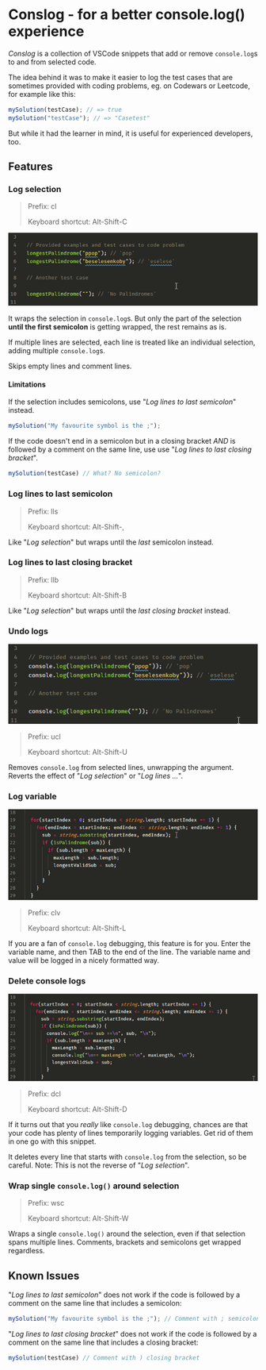 # Conslog - for a better console.log() experience

_Conslog_ is a collection of VSCode snippets that add or remove `console.log`s to and from selected code.

The idea behind it was to make it easier to log the test cases that are sometimes provided with coding problems, eg. on Codewars or Leetcode, for example like this:
```js
mySolution(testCase); // => true
mySolution("testCase"); // => "Casetest"
```

But while it had the learner in mind, it is useful for experienced developers, too.

## Features

### Log selection

> Prefix: cl
>
> Keyboard shortcut: Alt-Shift-C

![GIF animation showing Conslog at work](https://github.com/mrchrmn/conslog/blob/main/images/conslogLogSelection.gif?raw=true)

It wraps the selection in `console.log`s. But only the part of the selection **until the first semicolon** is getting wrapped, the rest remains as is.

If multiple lines are selected, each line is treated like an individual selection, adding multiple `console.log`s. 

Skips empty lines and comment lines.

#### Limitations

If the selection includes semicolons, use "_Log lines to last semicolon_" instead.
```js
mySolution("My favourite symbol is the ;");
```

If the code doesn't end in a semicolon but in a closing bracket _AND_ is followed by a comment on the same line, use use "_Log lines to last closing bracket_". 
```js
mySolution(testCase) // What? No semicolon?
```

### Log lines to last semicolon

> Prefix: lls
>
> Keyboard shortcut: Alt-Shift-,

Like "_Log selection_" but wraps until the *last* semicolon instead. 

### Log lines to last closing bracket

> Prefix: llb
>
> Keyboard shortcut: Alt-Shift-B

Like "_Log selection_" but wraps until the *last closing bracket* instead. 

### Undo logs

![GIF animation showing Conslog at work](https://github.com/mrchrmn/conslog/blob/main/images/conslogUndoLogSelection.gif?raw=true)

> Prefix: ucl
>
> Keyboard shortcut: Alt-Shift-U

Removes `console.log` from selected lines, unwrapping the argument. Reverts the effect of "_Log selection_" or "_Log lines ..._".

### Log variable

![GIF animation showing Conslog at work](https://github.com/mrchrmn/conslog/blob/main/images/conslogLogVariable.gif?raw=true)

> Prefix: clv
>
> Keyboard shortcut: Alt-Shift-L

If you are a fan of `console.log` debugging, this feature is for you. Enter the variable name, and then TAB to the end of the line. The variable name and value will be logged in a nicely formatted way.

### Delete console logs

![GIF animation showing Conslog at work](https://github.com/mrchrmn/conslog/blob/main/images/conslogDeleteConsoleLogs.gif?raw=true)

> Prefix: dcl
>
> Keyboard shortcut: Alt-Shift-D

If it turns out that you _really_ like `console.log` debugging, chances are that your code  has plenty of lines temporarily logging variables. Get rid of them in one go with this snippet.

It deletes every line that starts with `console.log` from the selection, so be careful. Note: This is not the reverse of "_Log selection_".


### Wrap single `console.log()` around selection

> Prefix: wsc
>
> Keyboard shortcut: Alt-Shift-W

Wraps a single `console.log()` around the selection, even if that selection spans multiple lines. Comments, brackets and semicolons get wrapped regardless.

## Known Issues

"_Log lines to last semicolon_" does not work if the code is followed by a comment on the same line that includes a semicolon:
```js
mySolution("My favourite symbol is the ;"); // Comment with ; semicolon
```

"_Log lines to last closing bracket_" does not work if the code is followed by a comment on the same line that includes a closing bracket:
```js
mySolution(testCase) // Comment with ) closing bracket
```
